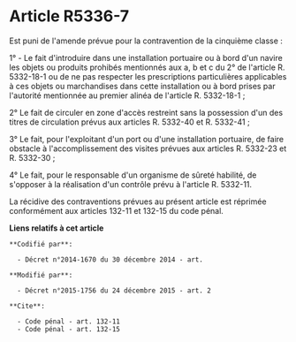 # Article R5336-7

Est puni de l'amende prévue pour la contravention de la cinquième classe :

1° - Le fait d'introduire dans une installation portuaire ou à bord d'un navire les objets ou produits prohibés mentionnés
aux a, b et c du 2° de l'article R. 5332-18-1 ou de ne pas respecter les prescriptions particulières applicables à ces objets
ou marchandises dans cette installation ou à bord prises par l'autorité mentionnée au premier alinéa de l'article R.
5332-18-1 ;

2° Le fait de circuler en zone d'accès restreint sans la possession d'un des titres de circulation prévus aux articles R.
5332-40 et R. 5332-41 ;

3° Le fait, pour l'exploitant d'un port ou d'une installation portuaire, de faire obstacle à l'accomplissement des visites
prévues aux articles R. 5332-23 et R. 5332-30 ;

4° Le fait, pour le responsable d'un organisme de sûreté habilité, de s'opposer à la réalisation d'un contrôle prévu à
l'article R. 5332-11.

La récidive des contraventions prévues au présent article est réprimée conformément aux articles 132-11 et 132-15 du code
pénal.

**Liens relatifs à cet article**

	**Codifié par**:

	  - Décret n°2014-1670 du 30 décembre 2014 - art.

	**Modifié par**:

	  - Décret n°2015-1756 du 24 décembre 2015 - art. 2

	**Cite**:

	  - Code pénal - art. 132-11
	  - Code pénal - art. 132-15
